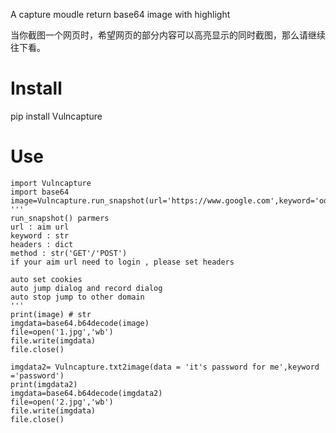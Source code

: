 A capture moudle return base64 image with highlight

当你截图一个网页时，希望网页的部分内容可以高亮显示的同时截图，那么请继续往下看。

# Install

pip install Vulncapture

# Use

```
import Vulncapture
import base64
image=Vulncapture.run_snapshot(url='https://www.google.com',keyword='oo')
'''
run_snapshot() parmers
url : aim url
keyword : str
headers : dict
method : str('GET'/'POST')
if your aim url need to login , please set headers

auto set cookies
auto jump dialog and record dialog
auto stop jump to other domain
'''
print(image) # str
imgdata=base64.b64decode(image)
file=open('1.jpg','wb')
file.write(imgdata)
file.close()

imgdata2= Vulncapture.txt2image(data = 'it's password for me',keyword ='password')
print(imgdata2)
imgdata=base64.b64decode(imgdata2)
file=open('2.jpg','wb')
file.write(imgdata)
file.close()
```

